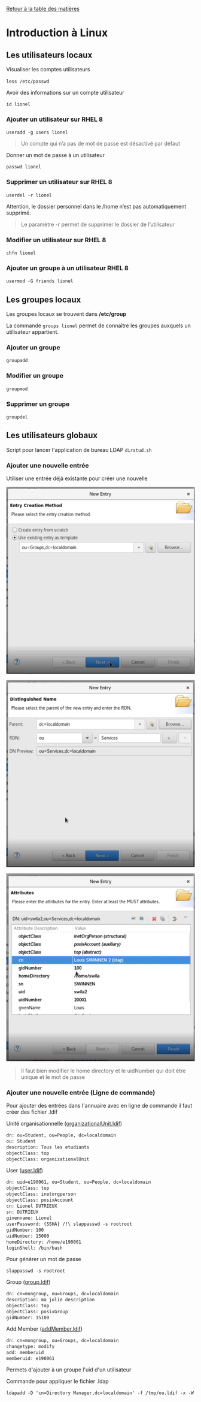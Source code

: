 [Retour à la table des matières](../README.md)

# Introduction à Linux

## Les utilisateurs locaux

Visualiser les comptes utilisateurs

`less /etc/passwd`

Avoir des informations sur un compte utilisateur

```
id lionel
```

### Ajouter un utilisateur sur RHEL 8

```
useradd -g users lionel
```

> Un compte qui n’a pas de mot de passe est désactivé par défaut

Donner un mot de passe à un utilisateur

```
passwd lionel
```

### Supprimer un utilisateur sur RHEL 8

```
userdel -r lionel
```

Attention, le dossier personnel dans le /home n’est pas automatiquement supprimé.

> Le paramètre -r permet de supprimer le dossier de l’utilisateur

### Modifier un utilisateur sur RHEL 8

```
chfn lionel
```

### Ajouter un groupe à un utilisateur RHEL 8

```
usermod -G friends lionel
```

## Les groupes locaux

Les groupes locaux se trouvent dans **/etc/group**

La commande `groups lionel` permet de connaître les groupes auxquels un utilisateur appartient.

### Ajouter un groupe

```
groupadd
```

### Modifier un groupe

```
groupmod
```

### Supprimer un groupe

```
groupdel
```

## Les utilisateurs globaux

Script pour lancer l'application de bureau LDAP `dirstud.sh`

### Ajouter une nouvelle entrée

Utiliser une entrée déjà existante pour créer une nouvelle

![alt](images/intro.png)

![alt](images/intro2.png)

![alt](images/intro3.png)

> Il faut bien modifier le home directory et le uidNumber qui doit être unique et le mot de passe

### Ajouter une nouvelle entrée (Ligne de commande)

Pour ajouter des entrées dans l'annuaire avec en ligne de commande il faut créer des fichier .ldif

Unité organisationnelle ([organizationalUnit.ldif](ldif/organizationalUnit.ldif))

```
dn: ou=Student, ou=People, dc=localdomain
ou: Student
description: Tous les etudiants
objectClass: top
objectClass: organizationalUnit
```

User ([user.ldif](ldif/user.ldif))

```
dn: uid=e190061, ou=Student, ou=People, dc=localdomain
objectClass: top
objectClass: inetorgperson
objectClass: posixAccount
cn: Lionel DUTRIEUX
sn: DUTRIEUX
givenname: Lionel
userPassword: {SSHA} /!\ slappasswd -s rootroot
gidNumber: 100
uidNumber: 15000
homeDirectory: /home/e190061
loginShell: /bin/bash
```

Pour générer un mot de passe

```
slappasswd -s rootroot
```

Group ([group.ldif](ldif/group.ldif))

```
dn: cn=mongroup, ou=Groups, dc=localdomain
description: ma jolie description
objectClass: top
objectClass: posixGroup
gidNumber: 15100
```

Add Member ([addMember.ldif](ldif/addMember.ldif))

```
dn: cn=mongroup, ou=Groups, dc=localdomain
changetype: modify
add: memberuid
memberuid: e190061
```

Permets d'ajouter à un groupe l'uid d'un utilisateur

Commande pour appliquer le fichier .ldap

```
ldapadd -D 'cn=Directory Manager,dc=localdomain' -f /tmp/ou.ldif -x -W
```
